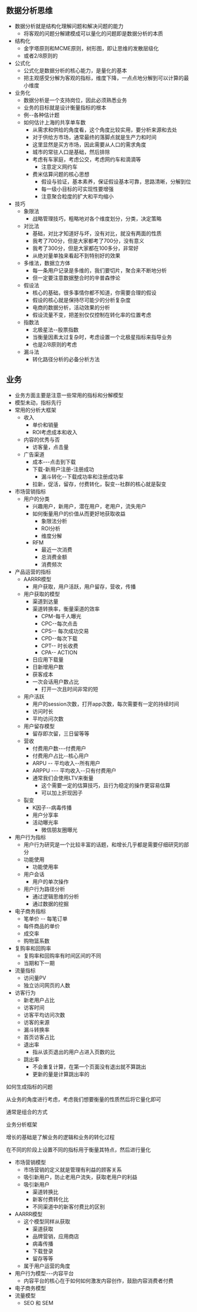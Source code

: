 ## 数据分析思维

* 数据分析就是结构化理解问题和解决问题的能力
  * 将客观的问题分解建模成可以量化的问题即是数据分析的本质
* 结构化
  * 金字塔原则和MCME原则，树形图，即让思维的发散层级化
  * 或者2/8原则的
* 公式化
  * 公式化是数据分析的核心能力，是量化的基本
  * 把主观感受分解为客观的指标，维度下降，一点点地分解到可以计算的最小维度
* 业务化
  * 数据分析是一个支持岗位，因此必须熟悉业务
  * 业务的目标就是设计衡量指标的根本
  * 例--各种估计题
  * 如何估计上海的共享单车数
    * 从需求和供给的角度看，这个角度比较实用，要分析来源和去处
    * 对于供给方市场，通常最终的落脚点就是生产力和时间
    * 这里显然是买方市场，因此需要从人口的需求角度
    * 城市的常驻人口是基础，然后排除
    * 考虑有车家庭，考虑公交，考虑网约车和滴滴等
      * 注意定义网约车
    * 费米估算问题的核心思想
      * 假设与验证，基本素养，保证假设基本可靠，思路清晰，分解到位
      * 每一级小目标的可实现性要增强
      * 注意聚合粒度的扩大和平均缩小
* 技巧
  * 象限法
    * 战略管理技巧，粗略地对各个维度划分，分类，决定策略
  * 对比法
    * 基础，对比才知道好与坏，没有对比，就没有两面的性质
    * 我考了700分，但是大家都考了700分，没有意义
    * 我考了300分，但是大家都在100多分，非常好
    * 从绝对量单独来看起不到特别好的效果
  * 多维法，数据立方体
    * 每一条用户记录是多维的，我们要切片，聚合来不断地分析
    * 但一定要注意数据整合时的辛普森悖论
  * 假设法
    * 核心的基础，很多事情你都不知道，你需要合理的假设
    * 假设的核心就是保持尽可能少的分析复杂度
    * 电商的数据分析，活动效果的分析
    * 假设流量不变，把差别仅仅控制在转化率的位置考虑
  * 指数法
    * 北极星法--股票指数
    * 当衡量因素太过复杂时，考虑设置一个北极星指标来指导业务
    * 也是2/8原则的考虑
  * 漏斗法
    * 转化路径分析的必备分析方法

## 业务

* 业务方面主要是注意一些常用的指标和分解模型
* 模型未动，指标先行
* 常用的分析大框架
  * 收入
    * 单价和销量
    * ROI考虑成本和收入
  * 内容的优秀与否
    * 访客量，点击量
  * 广告渠道
    * 成本---点击到下载
    * 下载-新用户注册-注册成功
      * 漏斗转化--下载成功率和注册成功率
    * 拉新，促活，留存，付费转化，裂变--社群的核心就是裂变
* 市场营销指标
  * 用户的分类
    * 兴趣用户，新用户，潜在用户，老用户，流失用户
    * 如何衡量用户的价值从而更好地获取收益
      * 象限法分析
      * ROI分析
      * 维度分解
    * RFM
      * 最近一次消费
      * 总消费金额
      * 消费频次
* 产品运营的指标
  * AARRR模型
    * 用户获取，用户活跃，用户留存，营收，传播
  * 用户获取的模型
    * 渠道到达量
    * 渠道转换率，衡量渠道的效率
      * CPM-每千人曝光
      * CPC--每次点击
      * CPS-- 每次成功交易
      * CPD--每次下载
      * CPT-- 时长收费
      * CPA-- ACTION
    * 日应用下载量
    * 日新增用户数
    * 获客成本
    * 一次会话用户数占比
      * 打开一次且时间非常的短
  * 用户活跃
    * 用户的session次数，打开app次数，每次需要有一定的持续时间
    * 访问时长
    * 平均访问次数
  * 用户留存模型
    * 留存即次留，三日留等等
  * 营收
    * 付费用户数---付费用户
    * 付费用户占比--核心用户
    * ARPU -- 平均收入--所有用户
    * ARPPU --- 平均收入--只有付费用户
    * 通常我们会使用LTV来衡量
      * 这个需要一定的估算技巧，且行为稳定的操作更容易估算
      * 可以加上折现因子
  * 裂变
    * K因子--病毒传播
    * 用户分享率
    * 活动曝光率
      * 微信朋友圈曝光
* 用户行为指标
  * 用户行为研究是一个比较丰富的话题，和增长几乎都是需要仔细研究的部分
  * 功能使用
    * 功能使用率
  * 用户会话
    * 用户的单次操作
  * 用户行为路径分析
    * 通过逻辑思维的分析
    * 通过数据的挖掘
* 电子商务指标
  * 笔单价 -- 每笔订单
  * 每件商品的单价
  * 成交率
  * 购物篮系数
* 复购率和回购率
  * 复购率和回购率有时间区间的不同
  * 当期和下一期
* 流量指标
  * 访问量PV
  * 独立访问网页的人数
* 访客行为
  * 新老用户占比
  * 访客时间
  * 访客平均访问次数
  * 访客的来源
  * 漏斗转换率
  * 首页访客占比
  * 退出率
    * 指从该页退出的用户占进入页数的比
  * 跳出率
    * 不会重复计算，在第一个页面没有退出就不算跳出
    * 更新的量是计算跳出率的

如何生成指标的问题

从业务的角度进行考虑，考虑我们想要衡量的性质然后将它量化即可

通常是组合的方式

业务分析框架

增长的基础是了解业务的逻辑和业务的转化过程

在不同的阶段上设置不同的指标用于衡量其特点，然后进行量化

* 市场营销模型
  * 市场营销的定义就是管理有利益的顾客关系
  * 吸引新用户，防止老用户流失，获取老用户的利益
  * 吸引新用户
    * 渠道转换比
    * 新客付费转化比
    * 不同渠道中的新客付费比的区别
* AARRR模型
  * 这个模型同样从获取
    * 渠道获取
    * 品牌营销，应用商店
    * 病毒传播
    * 下载登录
    * 留存等等
  * 属于用户运营的角度
* 用户行为模型---内容平台
  * 内容平台的核心在于如何如何激发内容创作，鼓励内容消费者付费
* 电子商务模型
* 流量模型
  * SEO 和 SEM

